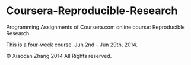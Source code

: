 Coursera-Reproducible-Research
==============================
Programming Assignments of Coursera.com online course: Reproducible Research

This is a four-week course. Jun 2nd - Jun 29th, 2014.

© Xiaodan Zhang 2014 All Rights reserved.
